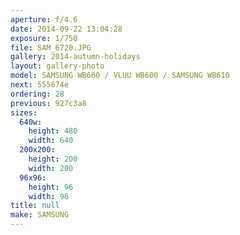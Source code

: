 ```yaml
---
aperture: f/4.6
date: 2014-09-22 13:04:28
exposure: 1/750
file: SAM_6720.JPG
gallery: 2014-autumn-holidays
layout: gallery-photo
model: SAMSUNG WB600 / VLUU WB600 / SAMSUNG WB610
next: 555674e
ordering: 28
previous: 927c3a8
sizes:
  640w:
    height: 480
    width: 640
  200x200:
    height: 200
    width: 200
  96x96:
    height: 96
    width: 96
title: null
make: SAMSUNG
---
```

